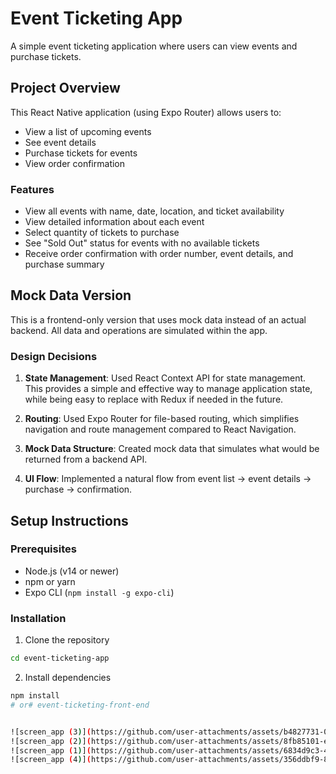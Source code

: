 # Event Ticketing App

A simple event ticketing application where users can view events and purchase tickets.

## Project Overview

This React Native application (using Expo Router) allows users to:
- View a list of upcoming events
- See event details
- Purchase tickets for events
- View order confirmation

### Features

- View all events with name, date, location, and ticket availability
- View detailed information about each event
- Select quantity of tickets to purchase
- See "Sold Out" status for events with no available tickets
- Receive order confirmation with order number, event details, and purchase summary

## Mock Data Version

This is a frontend-only version that uses mock data instead of an actual backend. All data and operations are simulated within the app.

### Design Decisions

1. **State Management**: Used React Context API for state management. This provides a simple and effective way to manage application state, while being easy to replace with Redux if needed in the future.

2. **Routing**: Used Expo Router for file-based routing, which simplifies navigation and route management compared to React Navigation.

3. **Mock Data Structure**: Created mock data that simulates what would be returned from a backend API.

4. **UI Flow**: Implemented a natural flow from event list → event details → purchase → confirmation.

## Setup Instructions

### Prerequisites

- Node.js (v14 or newer)
- npm or yarn
- Expo CLI (`npm install -g expo-cli`)

### Installation

1. Clone the repository
```bash
cd event-ticketing-app
```

2. Install dependencies
```bash
npm install
# or# event-ticketing-front-end


![screen_app (3)](https://github.com/user-attachments/assets/b4827731-0dfb-4e44-b533-3fe1d3d3ab99)
![screen_app (2)](https://github.com/user-attachments/assets/8fb85101-e2bb-4478-98e9-1fa2d854c709)
![screen_app (1)](https://github.com/user-attachments/assets/6834d9c3-41dc-424c-9bc3-bc9b987bd28b)
![screen_app (4)](https://github.com/user-attachments/assets/356ddbf9-8cae-4b19-9917-8dcdd6f7f031)

